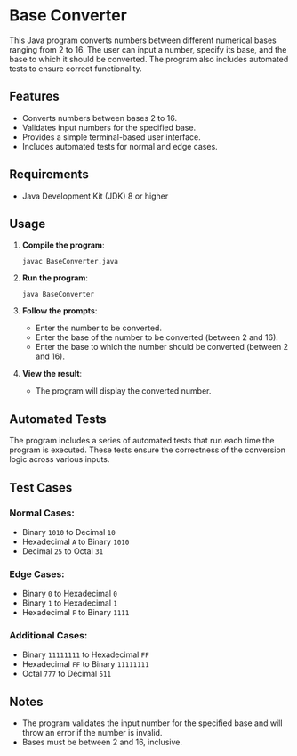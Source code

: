 # Base Converter

This Java program converts numbers between different numerical bases ranging from 2 to 16. 
The user can input a number, specify its base, and the base to which it should be converted. 
The program also includes automated tests to ensure correct functionality.

## Features

- Converts numbers between bases 2 to 16.
- Validates input numbers for the specified base.
- Provides a simple terminal-based user interface.
- Includes automated tests for normal and edge cases.

## Requirements

- Java Development Kit (JDK) 8 or higher

## Usage

1. **Compile the program**:
    ```
    javac BaseConverter.java
    ```

2. **Run the program**:
    ```
    java BaseConverter
    ```

3. **Follow the prompts**:
    - Enter the number to be converted.
    - Enter the base of the number to be converted (between 2 and 16).
    - Enter the base to which the number should be converted (between 2 and 16).

4. **View the result**:
    - The program will display the converted number.


## Automated Tests

The program includes a series of automated tests that run each time the program is executed. 
These tests ensure the correctness of the conversion logic across various inputs.

## Test Cases

### Normal Cases:
- Binary `1010` to Decimal `10`
- Hexadecimal `A` to Binary `1010`
- Decimal `25` to Octal `31`

### Edge Cases:
- Binary `0` to Hexadecimal `0`
- Binary `1` to Hexadecimal `1`
- Hexadecimal `F` to Binary `1111`

### Additional Cases:
- Binary `11111111` to Hexadecimal `FF`
- Hexadecimal `FF` to Binary `11111111`
- Octal `777` to Decimal `511`

## Notes

- The program validates the input number for the specified base and will throw an error if the number is invalid.
- Bases must be between 2 and 16, inclusive.
